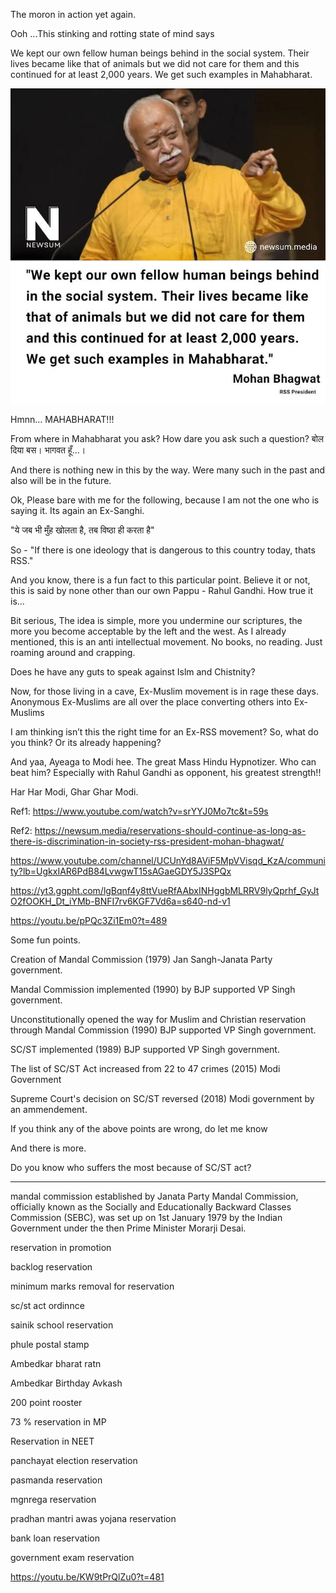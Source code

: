 
The moron in action yet again.

Ooh ...This stinking and rotting state of mind says

We kept our own fellow human beings behind in the social system. Their lives became like that of animals but we did not care for them and this continued for at least 2,000 years.
We get such examples in Mahabharat.

![The AH](AH.jpg)

Hmnn... MAHABHARAT!!!

From where in Mahabharat you ask?  How dare you ask such a question? बोल दिया बस। भागवत हूँ...।

And there is nothing new in this by the way. Were many such in the past and also will be in the future.

Ok, Please bare with me for the following, because I am not the one who is saying it. Its again an Ex-Sanghi.

"ये जब भी मुँह खोलता है, तब विष्ठा ही करता है"

So - "If there is one ideology that is dangerous to this country today, thats RSS."

And you know, there is a fun fact to this particular point. Believe it or not, this is said by none other than our own Pappu - Rahul Gandhi. How true it is...

Bit serious, The idea is simple, more you undermine our scriptures, the more you become acceptable by the left and the west. As I already mentioned, this is an anti intellectual movement. No books, no reading. Just roaming around and crapping.

Does he have any guts to speak against Islm and Chistnity?

Now, for those living in a cave, Ex-Muslim movement is in rage these days. Anonymous Ex-Muslims are all over the place converting others into Ex-Muslims

I am thinking isn’t this the right time for an Ex-RSS movement? So, what do you think? Or its already happening?

And yaa, Ayeaga to Modi hee. The great Mass Hindu Hypnotizer. Who can beat him? Especially with Rahul Gandhi as opponent, his greatest strength!!

Har Har Modi, Ghar Ghar Modi.

Ref1: https://www.youtube.com/watch?v=srYYJ0Mo7tc&t=59s

Ref2: https://newsum.media/reservations-should-continue-as-long-as-there-is-discrimination-in-society-rss-president-mohan-bhagwat/



https://www.youtube.com/channel/UCUnYd8AViF5MpVVisqd_KzA/community?lb=UgkxIAR6PdB84LvwgwT15sAGaeGDY5J3SPQx

https://yt3.ggpht.com/lgBqnf4y8ttVueRfAAbxINHggbMLRRV9lyQprhf_GyJtO2fOOKH_Dt_iYMb-BNFI7rv6KGF7Vd6a=s640-nd-v1



https://youtu.be/pPQc3Zi1Em0?t=489

Some fun points.

Creation of Mandal Commission (1979) Jan Sangh-Janata Party government.

Mandal Commission implemented (1990) by BJP supported VP Singh government.

Unconstitutionally opened the way for Muslim and Christian reservation through Mandal Commission (1990) BJP supported VP Singh government.

SC/ST implemented (1989) BJP supported VP Singh government.

The list of SC/ST Act increased from 22 to 47 crimes (2015) Modi Government

Supreme Court's decision on SC/ST reversed (2018) Modi government by an ammendement.

If you think any of the above points are wrong, do let me know

And there is more.

Do you know who suffers the most because of SC/ST act?

----------------------------------------------------------------

mandal commission established by Janata Party
Mandal Commission, officially known as the Socially and Educationally Backward Classes Commission (SEBC), was set up on 1st January 1979 by the Indian Government under the then Prime Minister Morarji Desai.

reservation in promotion

backlog reservation 

minimum marks removal for reservation

sc/st act ordinnce 

sainik school reservation

phule postal stamp

Ambedkar bharat ratn

Ambedkar Birthday Avkash

200 point rooster

73 % reservation in MP

Reservation in NEET 

panchayat election reservation

pasmanda reservation

mgnrega reservation

pradhan mantri awas yojana reservation

bank loan reservation

government exam reservation 

https://youtu.be/KW9tPrQlZu0?t=481

